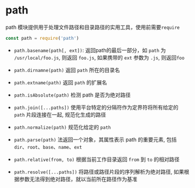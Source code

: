 # path

path 模块提供用于处理文件路径和目录路径的实用工具，使用前需要`require`

```js
const path = require('path')
```


- `path.basename(path[, ext])`: 返回path的最后一部分，如 `path` 为 `/usr/local/foo.js`, 则返回 `foo.js`, 如果携带的 `ext` 参数为 `.js`, 则返回`foo`

- `path.dirnamne(path)` 返回 `path` 所在的目录名

- `path.extname(path)` 返回 `path` 的扩展名

- `path.isAbsolute(path)`  检测 path 是否为绝对路径

- `path.join([...paths])` 使用平台特定的分隔符作为定界符将所有给定的 `path` 片段连接在一起, 规范化生成的路径

- `path.normalize(path)`  规范化给定的 `path`

- `path.parse(path)` 法返回一个对象，其属性表示 path 的重要元素, 包括 `dir`、`root`、`base`、`name`、`ext`

- `path.relative(from, to)` 根据当前工作目录返回 `from` 到 `to` 的相对路径

- `path.resolve([...paths])` 将路径或路径片段的序列解析为绝对路径, 如果根据参数无法得到绝对路径，就以当前所在路径作为基准
